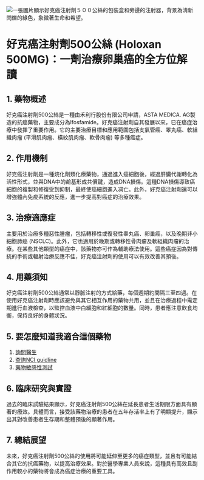 ![一張圖片顯示好克癌注射劑５００公絲的包裝盒和旁邊的注射器，背景為淸新閃爍的綠色，象徵著生命和希望。](https://i.imgur.com/BxFzcuz.jpeg)
# 好克癌注射劑500公絲 (Holoxan 500MG)：一劑治療卵巢癌的全方位解讀

## 1. 藥物概述
好克癌注射劑500公絲是一種由禾利行股份有限公司申請，ASTA MEDICA. AG製造的抗癌藥物，主要成分為Ifosfamide。好克癌注射劑自其發展以來，已在癌症治療中發揮了重要作用。它的主要治療目標和應用範圍包括支氣管癌、睪丸癌、軟組織肉瘤 (平滑肌肉瘤、橫紋肌肉瘤、軟骨肉瘤) 等多種癌症。

## 2. 作用機制
好克癌注射劑是一種烷化劑類化療藥物，通過進入癌細胞後，經過肝臟代謝轉化為活性形式，並與DNA中的鹼基形成共價鍵，造成DNA損傷。這種DNA損傷導致癌細胞的複製和修復受到抑制，最終使癌細胞進入凋亡。此外，好克癌注射劑還可以增強體內免疫系統的反應，進一步提高對癌症的治療效果。

## 3. 治療適應症
主要用於治療多種惡性腫瘤，包括轉移性或復發性睾丸癌、卵巢癌，以及晚期非小細胞肺癌 (NSCLC)。此外，它也適用於晚期或轉移性骨肉瘤及軟組織肉瘤的治療。在某些其他類型的癌症中，該藥物亦可作為輔助療法使用。這些癌症因為對傳統的手術或輻射治療反應不佳，好克癌注射劑的使用可以有效改善其預後。

## 4. 用藥須知
好克癌注射劑500公絲通常以靜脈注射的方式給藥，每個週期約間隔三至四週。在使用好克癌注射劑時應該避免與其它相互作用的藥物共用，並且在治療過程中需定期進行血液檢查，以監控血液中白細胞和紅細胞的數量。同時，患者應注意飲食均衡，保持良好的身體狀況。

## 5. 要怎麼知道我適合這個藥物
1. [詢問醫生](./text/1-1.html)
2. [查詢NCI guidline](./text/1-2.html)
3. [藥物敏感性測試](./text/1-3.html)

## 6. 臨床研究與實證
過去的臨床試驗結果顯示，好克癌注射劑500公絲在延長患者生活期限方面具有顯著的療效。具體而言，接受該藥物治療的患者在五年存活率上有了明顯提升，顯示出其對改善患者生存期和整體預後的顯著作用。

## 7. 總結展望
未來，好克癌注射劑500公絲的使用將可能延伸至更多的癌症類型，並且有可能結合其它的抗癌藥物，以提高治療效果。對於醫學專業人員來說，這種具有高效且副作用較小的藥物將會成為癌症治療的重要工具。

